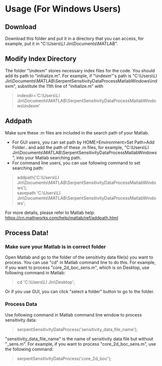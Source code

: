 # Usage (For Windows Users)
## Download 
Download this folder and put it in a directory that you can access, for example, put it in 
"C:\Users\LI Jin\Documents\MATLAB".
## Modify Index Directory
The folder "\indexm" stores necessary index files for the code. You should add its path to "initialize.m".
For example, if "\indexm"'s path is "C:\Users\LI Jin\Documents\MATLAB\SerpentSensitivityDataProcessMatlabWindows\indexm", 
substitute the 11th line of "initialize.m" with
> indexdir='C:\Users\LI Jin\Documents\MATLAB\SerpentSensitivityDataProcessMatlabWindows\indexm'
## Addpath
Make sure these .m files are included in the search path of your Matlab.  
- For GUI users, you can set path by HOME\>Environment\>Set Path\>Add Folder.. and add the path of these .m files, for example,
"C:\Users\LI Jin\Documents\MATLAB\SerpentSensitivityDataProcessMatlabWindows", into your Matlab searching path.
- For command line users, you can use following command to set searching path:
> addpath('C:\Users\LI Jin\Documents\MATLAB\SerpentSensitivityDataProcessMatlabWindows');  
> savepath 'C:\Users\LI Jin\Documents\MATLAB\SerpentSensitivityDataProcessMatlabWindows';  

For more details, please refer to Matlab help: <https://cn.mathworks.com/help/matlab/ref/addpath.html>

## Process Data!
### Make sure your Matlab is in correct folder
Open Matlab and go to the folder of the sensitivity data file(s) you want to process. You can use "cd" in Matlab command line 
to do this. For example, if you want to process "core_2d_boc_sens.m", which is on Desktop, use following command in Matlab:
> cd 'C:\Users\LI Jin\Desktop';  
  
Or if you use GUI, you can click "select a folder" button to go to the folder.
### Process Data
Use following command in Matlab command line window to process sensitivity data:
> serpentSensitivityDataProcess('sensitivity_data_file_name');  
  
"sensitivity_data_file_name" is the name of sensitivity data file but without "\_sens.m". For example, if you want to process 
"core_2d_boc_sens.m", use the following command:
> serpentSensitivityDataProcess('core_2d_boc');  
